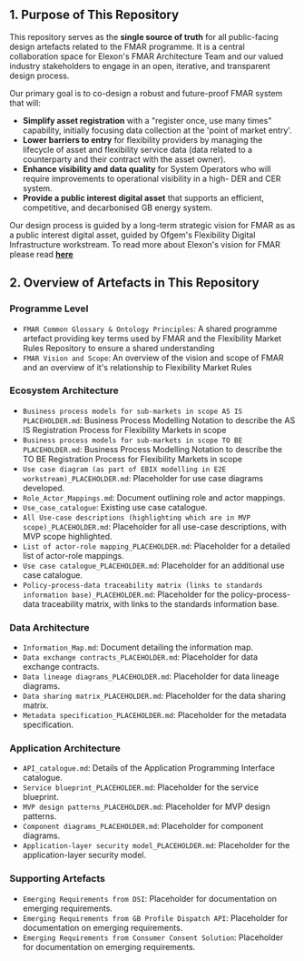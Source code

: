 ## 1. Purpose of This Repository

This repository serves as the **single source of truth** for all public-facing design artefacts related to the FMAR programme. It is a central collaboration space for Elexon's FMAR Architecture Team and our valued industry stakeholders to engage in an open, iterative, and transparent design process.

Our primary goal is to co-design a robust and future-proof FMAR system that will:
*   **Simplify asset registration** with a "register once, use many times" capability, initially focusing data collection at the 'point of market entry'.
*   **Lower barriers to entry** for flexibility providers by managing the lifecycle of asset and flexibility service data (data related to a counterparty and their contract with the asset owner).
*   **Enhance visibility and data quality** for System Operators who will require improvements to operational visibility in a high- DER and CER system.
*   **Provide a public interest digital asset** that supports an efficient, competitive, and decarbonised GB energy system.

Our design process is guided by a long-term strategic vision for FMAR as as a public interest digital asset, guided by Ofgem's Flexibility Digital Infrastructure workstream. To read more about Elexon's vision for FMAR please read **[here](https://github.com/mez-FMDA/MF.github.io/blob/main/docs/Market_Facilitator/FMAR_Design/Programme_Level/FMAR_Design_Project_Overview.md)**

## 2. Overview of Artefacts in This Repository

### Programme Level

* `FMAR Common Glossary & Ontology Principles`: A shared programme artefact providing key terms used by FMAR and the Flexibility Market Rules Repository to ensure a shared understanding
* `FMAR Vision and Scope`: An overview of the vision and scope of FMAR and an overview of it's relationship to Flexibility Market Rules

### Ecosystem Architecture

* `Business process models for sub-markets in scope AS IS PLACEHOLDER.md`: Business Process Modelling Notation to describe the AS IS Registration Process for Flexibility Markets in scope
* `Business process models for sub-markets in scope TO BE PLACEHOLDER.md`: Business Process Modelling Notation to describe the TO BE Registration Process for Flexibility Markets in scope
* `Use case diagram (as part of EBIX modelling in E2E workstream)_PLACEHOLDER.md`: Placeholder for use case diagrams developed.
* `Role_Actor_Mappings.md`: Document outlining role and actor mappings.
* `Use_case_catalogue`: Existing use case catalogue.
* `All Use-case descriptions (highlighting which are in MVP scope)_PLACEHOLDER.md`: Placeholder for all use-case descriptions, with MVP scope highlighted.
* `List of actor-role mapping_PLACEHOLDER.md`: Placeholder for a detailed list of actor-role mappings.
* `Use case catalogue_PLACEHOLDER.md`: Placeholder for an additional use case catalogue.
* `Policy-process-data traceability matrix (links to standards information base)_PLACEHOLDER.md`: Placeholder for the policy-process-data traceability matrix, with links to the standards information base.

### Data Architecture

* `Information_Map.md`: Document detailing the information map.
* `Data exchange contracts_PLACEHOLDER.md`: Placeholder for data exchange contracts.
* `Data lineage diagrams_PLACEHOLDER.md`: Placeholder for data lineage diagrams.
* `Data sharing matrix_PLACEHOLDER.md`: Placeholder for the data sharing matrix.
* `Metadata specification_PLACEHOLDER.md`: Placeholder for the metadata specification.

### Application Architecture

* `API_catalogue.md`: Details of the Application Programming Interface catalogue.
* `Service blueprint_PLACEHOLDER.md`: Placeholder for the service blueprint.
* `MVP design patterns_PLACEHOLDER.md`: Placeholder for MVP design patterns.
* `Component diagrams_PLACEHOLDER.md`: Placeholder for component diagrams.
* `Application-layer security model_PLACEHOLDER.md`: Placeholder for the application-layer security model.

### Supporting Artefacts

* `Emerging Requirements from DSI`: Placeholder for documentation on emerging requirements.
* `Emerging Requirements from GB Profile Dispatch API`: Placeholder for documentation on emerging requirements.
* `Emerging Requirements from Consumer Consent Solution`: Placeholder for documentation on emerging requirements.

